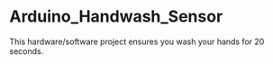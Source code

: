 # Arduino_Handwash_Sensor
This hardware/software project ensures you wash your hands for 20 seconds.
